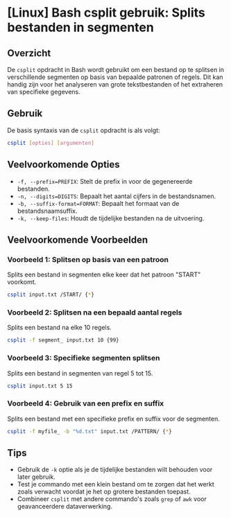 # [Linux] Bash csplit gebruik: Splits bestanden in segmenten

## Overzicht
De `csplit` opdracht in Bash wordt gebruikt om een bestand op te splitsen in verschillende segmenten op basis van bepaalde patronen of regels. Dit kan handig zijn voor het analyseren van grote tekstbestanden of het extraheren van specifieke gegevens.

## Gebruik
De basis syntaxis van de `csplit` opdracht is als volgt:

```bash
csplit [opties] [argumenten]
```

## Veelvoorkomende Opties
- `-f, --prefix=PREFIX`: Stelt de prefix in voor de gegenereerde bestanden.
- `-n, --digits=DIGITS`: Bepaalt het aantal cijfers in de bestandsnamen.
- `-b, --suffix-format=FORMAT`: Bepaalt het formaat van de bestandsnaamsuffix.
- `-k, --keep-files`: Houdt de tijdelijke bestanden na de uitvoering.

## Veelvoorkomende Voorbeelden

### Voorbeeld 1: Splitsen op basis van een patroon
Splits een bestand in segmenten elke keer dat het patroon "START" voorkomt.

```bash
csplit input.txt /START/ {*}
```

### Voorbeeld 2: Splitsen na een bepaald aantal regels
Splits een bestand na elke 10 regels.

```bash
csplit -f segment_ input.txt 10 {99}
```

### Voorbeeld 3: Specifieke segmenten splitsen
Splits een bestand in segmenten van regel 5 tot 15.

```bash
csplit input.txt 5 15
```

### Voorbeeld 4: Gebruik van een prefix en suffix
Splits een bestand met een specifieke prefix en suffix voor de segmenten.

```bash
csplit -f myfile_ -b "%d.txt" input.txt /PATTERN/ {*}
```

## Tips
- Gebruik de `-k` optie als je de tijdelijke bestanden wilt behouden voor later gebruik.
- Test je commando met een klein bestand om te zorgen dat het werkt zoals verwacht voordat je het op grotere bestanden toepast.
- Combineer `csplit` met andere commando's zoals `grep` of `awk` voor geavanceerdere dataverwerking.